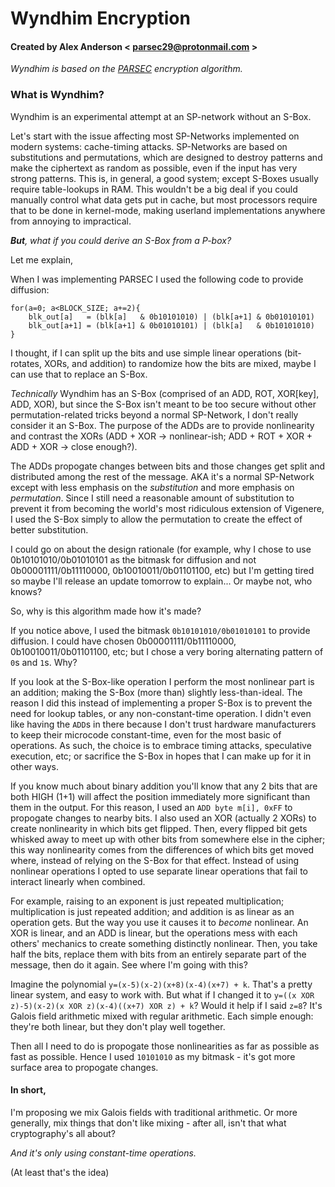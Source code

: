 # Wyndhim Encryption
#### Created by Alex Anderson < parsec29@protonmail.com >

*Wyndhim is based on the [PARSEC](https://github.com/Serpent27/PARSEC) encryption algorithm.*

### What is Wyndhim?

Wyndhim is an experimental attempt at an SP-network without an S-Box.

Let's start with the issue affecting most SP-Networks implemented on modern systems: cache-timing attacks. SP-Networks are based on substitutions and permutations, which are designed to destroy patterns and make the ciphertext as random as possible, even if the input has very strong patterns. This is, in general, a good system; except S-Boxes usually require table-lookups in RAM. This wouldn't be a big deal if you could manually control what data gets put in cache, but most processors require that to be done in kernel-mode, making userland implementations anywhere from annoying to impractical.

***But**, what if you could derive an S-Box from a P-box?*

Let me explain,

When I was implementing PARSEC I used the following code to provide diffusion:
```
for(a=0; a<BLOCK_SIZE; a+=2){
	blk_out[a]   = (blk[a]   & 0b10101010) | (blk[a+1] & 0b01010101)
	blk_out[a+1] = (blk[a+1] & 0b01010101) | (blk[a]   & 0b10101010)
}
```

I thought, if I can split up the bits and use simple linear operations (bit-rotates, XORs, and addition) to randomize how the bits are mixed, maybe I can use that to replace an S-Box.

*Technically* Wyndhim has an S-Box (comprised of an ADD, ROT, XOR[key], ADD, XOR), but since the S-Box isn't meant to be too secure without other permutation-related tricks beyond a normal SP-Network, I don't really consider it an S-Box. The purpose of the ADDs are to provide nonlinearity and contrast the XORs (ADD + XOR -> nonlinear-ish; ADD + ROT + XOR + ADD + XOR -> close enough?).

The ADDs propogate changes between bits and those changes get split and distributed among the rest of the message. AKA it's a normal SP-Network except with less emphasis on the *substitution* and more emphasis on *permutation*. Since I still need a reasonable amount of substitution to prevent it from becoming the world's most ridiculous extension of Vigenere, I used the S-Box simply to allow the permutation to create the effect of better substitution.

I could go on about the design rationale (for example, why I chose to use 0b10101010/0b01010101 as the bitmask for diffusion and not 0b00001111/0b11110000, 0b10010011/0b01101100, etc) but I'm getting tired so maybe I'll release an update tomorrow to explain... Or maybe not, who knows?

So, why is this algorithm made how it's made?

If you notice above, I used the bitmask `0b10101010/0b01010101` to provide diffusion. I could have chosen 0b00001111/0b11110000, 0b10010011/0b01101100, etc; but I chose a very boring alternating pattern of `0`s and `1`s. Why?

If you look at the S-Box-like operation I perform the most nonlinear part is an addition; making the S-Box (more than) slightly less-than-ideal. The reason I did this instead of implementing a proper S-Box is to prevent the need for lookup tables, or any non-constant-time operation. I didn't even like having the `ADD`s in there because I don't trust hardware manufacturers to keep their microcode constant-time, even for the most basic of operations. As such, the choice is to embrace timing attacks, speculative execution, etc; or sacrifice the S-Box in hopes that I can make up for it in other ways.

If you know much about binary addition you'll know that any 2 bits that are both HIGH (1+1) will affect the position immediately more significant than them in the output. For this reason, I used an `ADD byte m[i], 0xFF` to propogate changes to nearby bits. I also used an XOR (actually 2 XORs) to create nonlinearity in which bits get flipped. Then, every flipped bit gets whisked away to meet up with other bits from somewhere else in the cipher; this way nonlinearity comes from the differences of which bits get moved where, instead of relying on the S-Box for that effect. Instead of using nonlinear operations I opted to use separate linear operations that fail to interact linearly when combined.

For example, raising to an exponent is just repeated multiplication; multiplication is just repeated addition; and addition is as linear as an operation gets. But the way you use it causes it to *become* nonlinear. An XOR is linear, and an ADD is linear, but the operations mess with each others' mechanics to create something distinctly nonlinear. Then, you take half the bits, replace them with bits from an entirely separate part of the message, then do it again. See where I'm going with this?

Imagine the polynomial `y=(x-5)(x-2)(x+8)(x-4)(x+7) + k`. That's a pretty linear system, and easy to work with. But what if I changed it to `y=((x XOR z)-5)(x-2)(x XOR z)(x-4)((x+7) XOR z) + k`? Would it help if I said `z=8`? It's Galois field arithmetic mixed with regular arithmetic. Each simple enough: they're both linear, but they don't play well together.

Then all I need to do is propogate those nonlinearities as far as possible as fast as possible. Hence I used `10101010` as my bitmask - it's got more surface area to propogate changes.

#### In short,
I'm proposing we mix Galois fields with traditional arithmetic. Or more generally, mix things that don't like mixing - after all, isn't that what cryptography's all about?


*And it's only using constant-time operations.*



(At least that's the idea)

